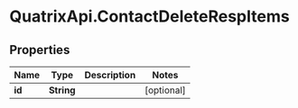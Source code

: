 # QuatrixApi.ContactDeleteRespItems

## Properties
Name | Type | Description | Notes
------------ | ------------- | ------------- | -------------
**id** | **String** |  | [optional] 



